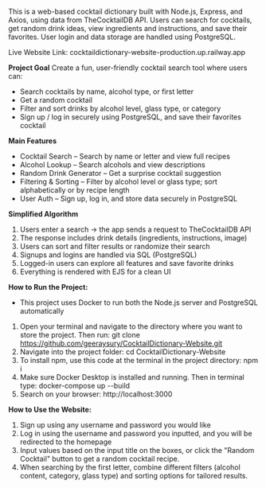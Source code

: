 This is a web-based cocktail dictionary built with Node.js, Express, and Axios, using data from TheCocktailDB API. Users can search for cocktails, get random drink ideas, view ingredients and instructions, and save their favorites. User login and data storage are handled using PostgreSQL.

Live Website Link:
cocktaildictionary-website-production.up.railway.app

**Project Goal**
Create a fun, user-friendly cocktail search tool where users can:
- Search cocktails by name, alcohol type, or first letter
- Get a random cocktail
- Filter and sort drinks by alcohol level, glass type, or category
- Sign up / log in securely using PostgreSQL, and save their favorites cocktail

**Main Features**
- Cocktail Search – Search by name or letter and view full recipes
- Alcohol Lookup – Search alcohols and view descriptions
- Random Drink Generator – Get a surprise cocktail suggestion
- Filtering & Sorting – Filter by alcohol level or glass type; sort alphabetically or by recipe length
- User Auth – Sign up, log in, and store data securely in PostgreSQL

**Simplified Algorithm**
1. Users enter a search → the app sends a request to TheCocktailDB API
2. The response includes drink details (ingredients, instructions, image)
3. Users can sort and filter results or randomize their search
4. Signups and logins are handled via SQL (PostgreSQL)
5. Logged-in users can explore all features and save favorite drinks
6. Everything is rendered with EJS for a clean UI

**How to Run the Project:**
- This project uses Docker to run both the Node.js server and PostgreSQL automatically

1. Open your terminal and navigate to the directory where you want to store the project. Then run: git clone https://github.com/geeraysury/CocktailDictionary-Website.git
2. Navigate into the project folder: cd CocktailDictionary-Website
3. To install npm, use this code at the terminal in the project directory:
npm i
4. Make sure Docker Desktop is installed and running. Then in terminal type:
docker-compose up --build
5. Search on your browser:
http://localhost:3000

**How to Use the Website:**
1. Sign up using any username and password you would like
2. Log in using the username and password you inputted, and you will be redirected to the homepage
3. Input values based on the input title on the boxes, or click the "Random Cocktail" button to get a random cocktail recipe.
4. When searching by the first letter, combine different filters (alcohol content, category, glass type) and sorting options for tailored results.
